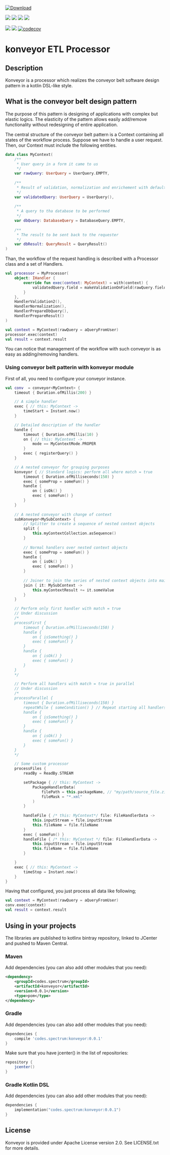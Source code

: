 
[ ![Download](https://api.bintray.com/packages/spectrum-project/konveyor/konveyor/images/download.svg?version=0.1.3) ](https://bintray.com/spectrum-project/konveyor/konveyor/0.1.3/link)

![](https://img.shields.io/github/issues/spectrum-project/konveyor.svg)
![](https://img.shields.io/github/forks/spectrum-project/konveyor.svg)
![](https://img.shields.io/github/stars/spectrum-project/konveyor.svg)
![](https://img.shields.io/github/license/spectrum-project/konveyor.svg)

![](https://img.shields.io/circleci/project/github/spectrum-project/konveyor/master.svg?label=master&style=plastic)
![](https://img.shields.io/circleci/project/github/spectrum-project/konveyor/dev.svg?label=dev&style=plastic)
[![codecov](https://codecov.io/gh/spectrum-project/konveyor/branch/master/graph/badge.svg)](https://codecov.io/gh/spectrum-project/konveyor)
# konveyor ETL Processor

## Description

Konveyor is a processor which realizes the conveyor belt software design pattern in a kotlin DSL-like 
style.

## What is the conveyor belt design pattern

The purpose of this pattern is designing of applications with complex but elastic logics. The elasticity 
of the pattern allows easily add/remove functionality without redesigning of entire application.

The central structure of the conveyor belt pattern is a Context containing all states of the workflow 
process. Suppose we have to handle a user request. Then, our Context must include the following entities.

```kotlin
data class MyContext(
    /**
     * User query in a form it came to us 
     */
    var rawQuery: UserQuery = UserQuery.EMPTY,
    
    /**
     * Result of validation, normalization and enrichement with default values 
     */
    var validatedQuery: UserQuery = UserQuery(),
    
    /**
     * A query to tha database to be performed
     */
    var dbQuery: DatabaseQuery = DatabaseQuery.EMPTY,
    
    /**
     * The result to be sent back to the requester
     */
    var dbResult: QueryResult = QueryResult()
)
```

Than, the workflow of the request handling is described with a Processor class and a set of Handlers.

```kotlin
val processor = MyProcessor(
    object: IHandler {
        override fun exec(context: MyContext) = with(context) {
            validatedQuery.field = makeValidationOnField(rawQuery.field)
        }
    },
    HandlerValidation2(),
    HandlerNormalization(),
    HandlerPrepareDbQuery(),
    HandlerPrepareResult()
)

val context = MyContext(rawQuery = aQueryFromUser)
processor.exec(context)
val result = context.result
```

You can notice that management of the workflow with such conveyor is as easy as adding/removing handlers.

### Using conveyor belt patterin with konveyor module

First of all, you need to configure your conveyor instance.

```kotlin
val conv  = conveyor<MyContext> {
    timeout { Duration.ofMillis(200) }

    // A simple handler
    exec { // this: MyContext -> 
        timeStart = Instant.now() 
    }

    // Detailed description of the handler
    handle { 
        timeout { Duration.ofMillis(10) }
        on { // this: MyContext -> 
            mode == MyContextMode.PROPER 
        }
        exec { registerQuery() }
    }

    // A nested conveyor for grouping purposes
    konveyor { // Standard logics: perform all where match = true
        timeout { Duration.ofMilliseconds(150) }
        exec { someProp = someFun() }
        handle {
            on { isOk() }
            exec { someFun() }
        }
    }
    
    // A nested conveyor with change of context
    subKonveyor<MySubContext> {
        // Splitter to create a sequence of nested context objects
        split {
            this.myContextCollection.asSequence()
        }
        
        // Normal handlers over nested context objects
        exec { someProp = someFun() }
        handle {
            on { isOk() }
            exec { someFun() }
        }
        
        // Joiner to join the series of nested context objects into main context 
        join { it: MySubContext ->
            this.myContextResult += it.someValue 
        }
    }

    // Perform only first handler with match = true
    // Under discussion
    /*
    processFirst {
        timeout { Duration.ofMilliseconds(150) }
        handle {
            on { isSomething() }
            exec { someFun() }
        }
        handle {
            on { isOk() }
            exec { someFun() }
        }
    }
    */

    // Perform all handlers with match = true in parallel
    // Under discussion
    /*
    processParallel {
        timeout { Duration.ofMilliseconds(150) }
        repeatWhile { someCondition() } // Repeat starting all handlers while `someCondition()` is true
        handle {
            on { isSomething() }
            exec { someFun() }
        }
        handle {
            on { isOk() }
            exec { someFun() }
        }
    }
    */

    // Some custom processor
    processFiles {
        readBy = ReadBy.STREAM

        setPackage { // this: MyContext ->
            PackageHandlerData(
                filePath = this.packageName, // "my/path/source_file.zip"
                fileMask = "*.xml"
            )
        }
        
        handleFile { /* this: MyContext*/ file: FileHandlerData ->
            this.inputStream = file.inputStream
            this.fileName = file.fileName
        }
        exec { someFun() }
        handleFile { /* this: MyContext */ file: FileHandlerData ->
            this.inputStream = file.inputStream
            this.fileName = file.fileName
        }

    }
    exec { // this: MyContext ->
        timeStop = Instant.now()
    }
}
```

Having that configured, you just process all data like following;
```kotlin
val context = MyContext(rawQuery = aQueryFromUser)
conv.exec(context)
val result = context.result
```

## Using in your projects

The libraries are published to kotlinx bintray repository, linked to JCenter and pushed to Maven Central.

### Maven

Add dependencies (you can also add other modules that you need):

```xml
<dependency>
	<groupId>codes.spectrum</groupId>
	<artifactId>konveyor</artifactId>
	<version>0.0.1</version>
	<type>pom</type>
</dependency>
```

### Gradle

Add dependencies (you can also add other modules that you need):

```groovy
dependencies {
    compile 'codes.spectrum:konveyor:0.0.1'
}
```

Make sure that you have jcenter() in the list of repositories:

```groovy
repository {
    jcenter()
}
```

### Gradle Kotlin DSL
Add dependencies (you can also add other modules that you need):

```kotlin
dependencies {
    implementation("codes.spectrum:konveyor:0.0.1")
}
```

## License

Konveyor is provided under Apache License version 2.0. See LICENSE.txt for more details.
